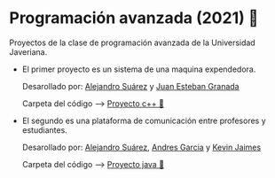 # Programación avanzada (2021) 🤖

Proyectos de la clase de programación avanzada de la Universidad Javeriana. 

- El primer proyecto es un sistema de una maquina expendedora.
  
    Desarollado por: [Alejandro Suárez](https://github.com/suaracost) y [Juan Esteban Granada](https://github.com/Juaness06)

    Carpeta del código --> [Proyecto c++ 📂](Proyecto%20c++)
  
- El segundo es una plataforma de comunicación entre profesores y estudiantes.
  
    Desarollado por: [Alejandro Suárez](https://github.com/suaracost), [Andres Garcia](https://github.com/andres345gm) y [Kevin Jaimes](https://github.com/KJAIMESC)

    Carpeta del código --> [Proyecto java 📂](Proyecto%20java)
